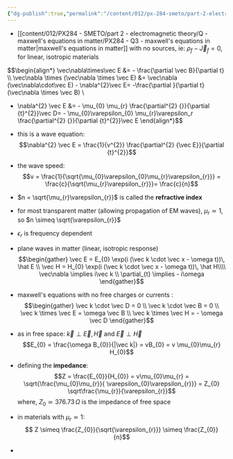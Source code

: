 ```yaml
---
{"dg-publish":true,"permalink":"/content/012/px-284-smeto/part-2-electromagnetic-theory/r-dielectrics/px-284-r1-waves-in-dielectrics/","noteIcon":"1","created":"2025-02-27T15:51:36.287+00:00","updated":"2025-03-06T15:39:43.082+00:00"}
---
```


- [[content/012/PX284 - SMETO/part 2 - electromagnetic theory/Q - maxwell's equations in matter/PX284 - Q3 - maxwell's equations in matter\|maxwell's equations in matter]] with no sources, ie: $\rho_{f} - \vec J_{f} = 0$, for linear, isotropic materials

$$\begin{align*}
\vec\nabla\times\vec  E &= - \frac{\partial \vec B}{\partial t} \\\\
\vec\nabla \times (\vec\nabla \times \vec E) &= \vec\nabla (\vec\nabla\cdot\vec  E) - \nabla^{2}\vec E= -\frac{\partial }{\partial t} (\vec\nabla \times \vec B) \\
- \nabla^{2} \vec E &= - \mu_{0} \mu_{r} \frac{\partial^{2} {}}{\partial {t}^{2}}\vec D= - \mu_{0}\varepsilon_{0} \mu_{r}\varepsilon_r \frac{\partial^{2} {}}{\partial {t}^{2}}\vec E
\end{align*}$$


- this is a wave equation:
$$\nabla^{2} \vec E = \frac{1}{v^{2}} \frac{\partial^{2} {\vec E}}{\partial {t}^{2}}$$
- the wave speed:
$$v = \frac{1}{\sqrt{\mu_{0}\varepsilon_{0}\mu_{r}\varepsilon_{r}}} = \frac{c}{\sqrt{\mu_{r}\varepsilon_{r}}}= \frac{c}{n}$$
- $n = \sqrt{\mu_{r}\varepsilon_{r}}$ is called the **refractive index**
- for most transparent matter (allowing propagation of EM waves), $\mu_{r} \simeq 1$, so $n \simeq \sqrt{\varepsilon_{r}}$
- $\epsilon_r$ is frequency dependent

- plane waves in matter (linear, isotropic response)
$$\begin{gather}
\vec E = E_{0} \exp(i (\vec k \cdot \vec x - \omega t))\, \hat E \\
\vec H = H_{0} \exp(i (\vec k \cdot \vec x - \omega t))\, \hat H\\\\
\vec\nabla  \implies i\vec k \\
\partial_{t} \implies - i\omega
\end{gather}$$
- maxwell's equations with no free charges or currents :
$$\begin{gather}
\vec k \cdot \vec D = 0 \\
\vec k \cdot \vec B = 0 \\
\vec k \times \vec E = \omega \vec B \\
\vec k \times \vec H = - \omega \vec D
\end{gather}$$
- as in free space: $\vec k \perp \vec E, \vec H$ and $\vec E \perp \vec H$
$$E_{0} = \frac{\omega B_{0}}{|\vec k|} = vB_{0} = v \mu_{0}\mu_{r} H_{0}$$
- defining the **impedance**:
$$Z = \frac{E_{0}}{H_{0}} = v\mu_{0}\mu_{r} = \sqrt{\frac{\mu_{0}\mu_{r}}{ \varepsilon_{0}\varepsilon_{r}}} = Z_{0} \sqrt\frac{\mu_{r}}{\varepsilon_{r}}$$
	where, $Z_{0} \simeq 376.73\,\Omega$ is the impedance of free space

- in materials with $\mu_{r}\simeq 1:$
$$ Z \simeq \frac{Z_{0}}{\sqrt{\varepsilon_{r}}} \simeq \frac{Z_{0}}{n}$$
- 